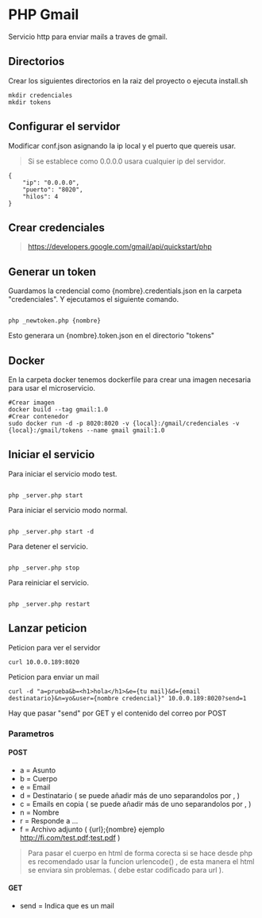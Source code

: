# PHP Gmail
Servicio http para enviar mails a traves de gmail.

## Directorios

Crear los siguientes directorios en la raiz del proyecto o ejecuta install.sh

```
mkdir credenciales
mkdir tokens
```

## Configurar el servidor

Modificar conf.json asignando la ip local y el puerto que quereis usar.
> Si se establece como 0.0.0.0 usara cualquier ip del servidor.
```
{
    "ip": "0.0.0.0",
    "puerto": "8020",
    "hilos": 4
}

```

## Crear credenciales

> https://developers.google.com/gmail/api/quickstart/php

## Generar un token

Guardamos la credencial como {nombre}.credentials.json en la carpeta "credenciales". Y ejecutamos el siguiente comando.

```

php _newtoken.php {nombre}

```

Esto generara un {nombre}.token.json en el directorio "tokens"

## Docker
En la carpeta docker tenemos dockerfile para crear una imagen necesaria para usar el microservicio.
```
#Crear imagen
docker build --tag gmail:1.0
#Crear contenedor
sudo docker run -d -p 8020:8020 -v {local}:/gmail/credenciales -v {local}:/gmail/tokens --name gmail gmail:1.0

```

## Iniciar el servicio

Para iniciar el servicio modo test.

```

php _server.php start

```

Para iniciar el servicio modo normal.

```

php _server.php start -d

```

Para detener el servicio.

```

php _server.php stop

```

Para reiniciar el servicio.

```

php _server.php restart

```

## Lanzar peticion

Peticion para ver el servidor
```
curl 10.0.0.189:8020
```

Peticion para enviar un mail
```
curl -d "a=prueba&b=<h1>hola</h1>&e={tu mail}&d={email destinatario}&n=yo&user={nombre credencial}" 10.0.0.189:8020?send=1
```

Hay que pasar "send" por GET y el contenido del correo por POST

### Parametros

#### POST
- a = Asunto
- b = Cuerpo
- e = Email
- d = Destinatario ( se puede añadir más de uno separandolos por , )
- c = Emails en copia ( se puede añadir más de uno separandolos por , )
- n = Nombre
- r = Responde a ...
- f = Archivo adjunto ( {url};{nombre} ejemplo http://fi.com/test.pdf;test.pdf )

> Para pasar el cuerpo en html de forma corecta si se hace desde php es recomendado usar la funcion urlencode() , de esta manera el html se enviara sin problemas. ( debe estar codificado para url ).

#### GET
- send = Indica que es un mail

